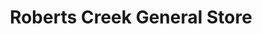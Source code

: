 ---
title: "Roberts Creek General Store"
url: /roberts-creek/roberts-creek-general-store/
shop: general
---
